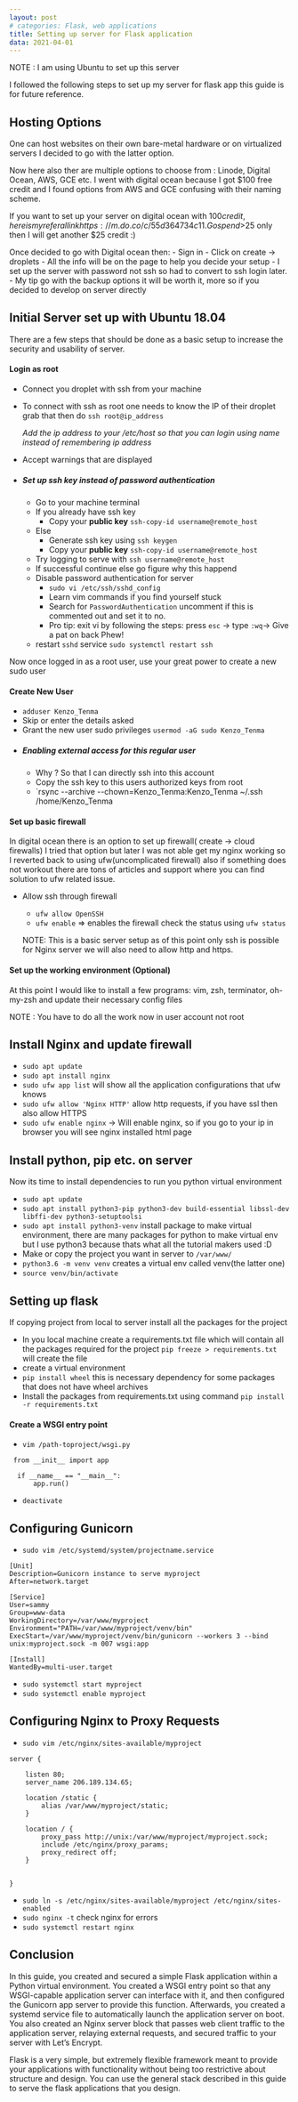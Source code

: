 ```yaml
---
layout: post
# categories: Flask, web applications
title: Setting up server for Flask application
data: 2021-04-01
---
```



 NOTE : I am using Ubuntu to set up this server

I followed the following steps to set up my server for flask app this guide is for future reference.

## Hosting Options
One can host websites on their own bare-metal hardware or on virtualized 
servers I decided to go with the latter option.

Now here also ther are multiple options to choose from : Linode, Digital Ocean,
AWS, GCE etc. I went with digital ocean because I got $100 free credit and 
I found options from AWS and GCE confusing with their naming scheme.

If you want to set up your server on digital ocean with $100 credit, here is 
my referal link https://m.do.co/c/55d364734c11. Go spend >$25 only then I will
get another $25 credit :)


Once decided to go with Digital ocean then:
    - Sign in
    - Click on create -> droplets
    - All the info will be on the page to help you decide your setup
    - I set up the server with password not ssh so had to convert to ssh login
      later.
    - My tip go with the backup options it will be worth it, more so if you 
      decided to develop on server directly

## Initial Server set up with Ubuntu 18.04
    
There are a few steps that should be done as a basic setup to increase the
security and usability of server.

#### Login as root

- Connect you droplet with ssh from your machine

 -  To connect with ssh as root one needs to know the IP of their droplet
    grab that then do `ssh root@ip_address`

    <i> Add the ip address to your /etc/host so that you can login using name instead of remembering ip address</i>
 - Accept warnings that are displayed
 - ##### Set up ssh key instead of password authentication 

    - Go to your machine terminal 
    - If you already have ssh key 
        - Copy your **public key** `ssh-copy-id username@remote_host`
    - Else 
        - Generate ssh key using `ssh keygen`
        - Copy your **public key** `ssh-copy-id username@remote_host`
    - Try logging to serve with `ssh username@remote_host`
    - If successful continue else go figure why this happend
    - Disable password authentication for server 
        - `sudo vi /etc/ssh/sshd_config`
        - Learn vim commands if you find yourself stuck
        - Search for `PasswordAuthentication` uncomment if this is commented out
          and set it to no.
        - Pro tip: exit vi by following the steps: 
          press `esc` -> type `:wq`-> Give a pat on back  Phew! 
    - restart `sshd` service `sudo systemctl restart ssh`

 Now once logged in as a root user, use your great power to create a new 
 sudo user

#### Create New User

- `adduser Kenzo_Tenma`
- Skip or enter the details asked
- Grant the new user sudo privileges `usermod -aG sudo Kenzo_Tenma`
- ##### Enabling external access for this regular user
    - Why ? So that I can directly ssh into this account
    - Copy the ssh key to this users authorized keys from root
    - `rsync --archive --chown=Kenzo_Tenma:Kenzo_Tenma ~/.ssh /home/Kenzo_Tenma


#### Set up basic firewall 

In digital ocean there is an option to set up firewall( create -> cloud firewalls)
I tried that option but later I was not able get my nginx working so
I reverted back to using ufw(uncomplicated firewall) also if something does
not workout there are tons of articles and support where you can find 
solution to ufw related issue. 

- Allow ssh through firewall 

    - `ufw allow OpenSSH`
    - `ufw enable` => enables the firewall check the status using `ufw status`

    NOTE: This is a basic server setup as of this point only ssh is possible
          for Nginx server we will also need to allow http and https.

#### Set up the working environment (Optional)

At this point I would like to install a few programs:
vim, zsh, terminator, oh-my-zsh and update their necessary config files



NOTE : You have to do all the work now in user account not root

## Install Nginx and update firewall 
- `sudo apt update`
- `sudo apt install nginx`
- `sudo ufw app list` will show all the application configurations that ufw knows
- `sudo ufw allow 'Nginx HTTP'` allow http requests, if you have ssl then also 
    allow HTTPS
- `sudo ufw enable nginx` -> Will enable nginx, so if you go to your ip in browser
    you will see nginx installed html page

## Install python, pip etc. on server
    
Now its time to install dependencies to run you python virtual environment
 - `sudo apt update`
 - `sudo apt install python3-pip python3-dev build-essential libssl-dev libffi-dev python3-setuptoolsi `
 - `sudo apt install python3-venv` install package to make virtual environment,
    there are many packages for python to make virtual env but I use python3 
    because thats what all the tutorial makers used :D
 - Make or copy the project you want in server to `/var/www/`
 - `python3.6 -m venv venv` creates a virtual env called venv(the latter one)
 - `source venv/bin/activate`


## Setting up flask 
    
If copying project from local to server install all the packages for the project
 - In you local machine create a requirements.txt file which will contain all the
   packages required for the project `pip freeze > requirements.txt` will create the
   file
 - create a virtual environment
 - `pip install wheel` this is necessary dependency for some packages that does not 
    have wheel archives
 - Install the packages from requirements.txt using command `pip install -r requirements.txt`
 #### Create a WSGI entry point 

- `vim /path-toproject/wsgi.py`

```
 from __init__ import app

  if __name__ == "__main__":
      app.run()

 ``` 
 - `deactivate`

     
## Configuring Gunicorn


- `sudo vim /etc/systemd/system/projectname.service` 
```
[Unit]
Description=Gunicorn instance to serve myproject
After=network.target

[Service]
User=sammy
Group=www-data
WorkingDirectory=/var/www/myproject
Environment="PATH=/var/www/myproject/venv/bin"
ExecStart=/var/www/myproject/venv/bin/gunicorn --workers 3 --bind unix:myproject.sock -m 007 wsgi:app

[Install]
WantedBy=multi-user.target
```

- `sudo systemctl start myproject`
- `sudo systemctl enable myproject`
    
## Configuring Nginx to Proxy Requests

- `sudo vim /etc/nginx/sites-available/myproject`

```
server {

    listen 80;
    server_name 206.189.134.65;

    location /static {
        alias /var/www/myproject/static;
    }

    location / {
        proxy_pass http://unix:/var/www/myproject/myproject.sock;
        include /etc/nginx/proxy_params;
        proxy_redirect off;
    }


}
```

- `sudo ln -s /etc/nginx/sites-available/myproject /etc/nginx/sites-enabled`
- `sudo nginx -t`  check nginx for errors
- `sudo systemctl restart nginx`



## Conclusion 

In this guide, you created and secured a simple Flask application within a Python virtual environment. You created a WSGI entry point so that any WSGI-capable application server can interface with it, and then configured the Gunicorn app server to provide this function. Afterwards, you created a systemd service file to automatically launch the application server on boot. You also created an Nginx server block that passes web client traffic to the application server, relaying external requests, and secured traffic to your server with Let’s Encrypt.

Flask is a very simple, but extremely flexible framework meant to provide your applications with functionality without being too restrictive about structure and design. You can use the general stack described in this guide to serve the flask applications that you design.
